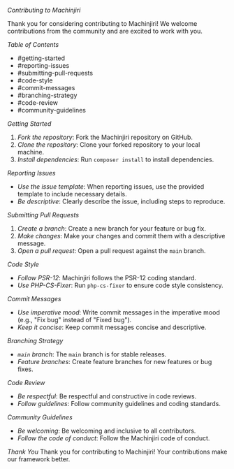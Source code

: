 *Contributing to Machinjiri*

Thank you for considering contributing to Machinjiri! We welcome contributions from the community and are excited to work with you.

*Table of Contents*
- #getting-started
- #reporting-issues
- #submitting-pull-requests
- #code-style
- #commit-messages
- #branching-strategy
- #code-review
- #community-guidelines

*Getting Started*
1. *Fork the repository*: Fork the Machinjiri repository on GitHub.
2. *Clone the repository*: Clone your forked repository to your local machine.
3. *Install dependencies*: Run `composer install` to install dependencies.

*Reporting Issues*
- *Use the issue template*: When reporting issues, use the provided template to include necessary details.
- *Be descriptive*: Clearly describe the issue, including steps to reproduce.

*Submitting Pull Requests*
1. *Create a branch*: Create a new branch for your feature or bug fix.
2. *Make changes*: Make your changes and commit them with a descriptive message.
3. *Open a pull request*: Open a pull request against the `main` branch.

*Code Style*
- *Follow PSR-12*: Machinjiri follows the PSR-12 coding standard.
- *Use PHP-CS-Fixer*: Run `php-cs-fixer` to ensure code style consistency.

*Commit Messages*
- *Use imperative mood*: Write commit messages in the imperative mood (e.g., "Fix bug" instead of "Fixed bug").
- *Keep it concise*: Keep commit messages concise and descriptive.

*Branching Strategy*
- *`main` branch*: The `main` branch is for stable releases.
- *Feature branches*: Create feature branches for new features or bug fixes.

*Code Review*
- *Be respectful*: Be respectful and constructive in code reviews.
- *Follow guidelines*: Follow community guidelines and coding standards.

*Community Guidelines*
- *Be welcoming*: Be welcoming and inclusive to all contributors.
- *Follow the code of conduct*: Follow the Machinjiri code of conduct.

*Thank You*
Thank you for contributing to Machinjiri! Your contributions make our framework better.